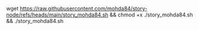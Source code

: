 wget https://raw.githubusercontent.com/mohda84/story-node/refs/heads/main/story_mohda84.sh && chmod +x ./story_mohda84.sh && ./story_mohda84.sh
